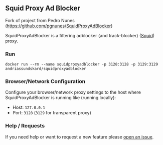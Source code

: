 ## Squid Proxy Ad Blocker
Fork of project from Pedro Nunes (https://github.com/pgnunes/SquidProxyAdBlocker)

SquidProxyAdBlocker is a filtering adblocker (and track-blocker) ([Squid](http://www.squid-cache.org/ "Squid")) proxy.

### Run 
`docker run --rm --name squidproxyadblocker -p 3128:3128 -p 3129:3129 andriassundskard/squidproxyadblocker` 

### Browser/Network Configuration
Configure your browser/network proxy settings to the host where SquidProxyAdBlocker is running like (running locally):
- Host: `127.0.0.1`
- Port: `3128` (`3129` for transparent proxy)

### Help / Requests
If you need help or want to request a new feature please [open an issue](https://github.com/andriassundskard/SquidProxyAdBlocker/issues).

